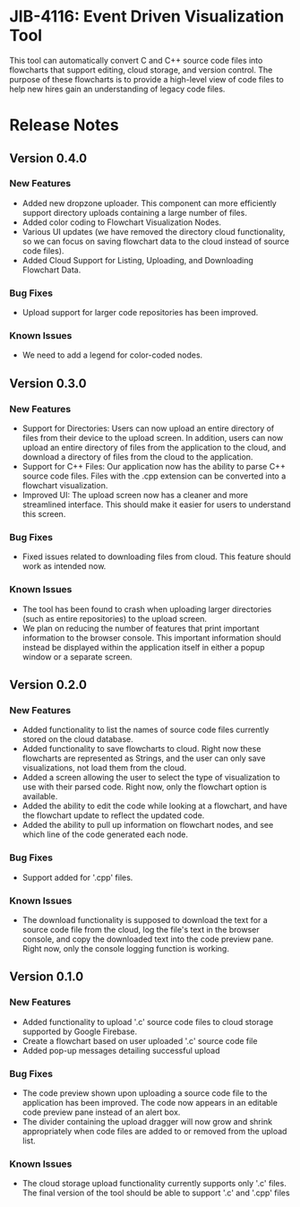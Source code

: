 # JIB-4116: Event Driven Visualization Tool
This tool can automatically convert C and C++ source code files into flowcharts that support editing, cloud storage, and version control. The purpose of these flowcharts is to provide a high-level view of code files to help new hires gain an understanding of legacy code files.

# Release Notes
## Version 0.4.0
### New Features
* Added new dropzone uploader. This component can more efficiently support directory uploads containing a large number of files.
* Added color coding to Flowchart Visualization Nodes.
* Various UI updates (we have removed the directory cloud functionality, so we can focus on saving flowchart data to the cloud instead of source code files).
* Added Cloud Support for Listing, Uploading, and Downloading Flowchart Data.
### Bug Fixes
* Upload support for larger code repositories has been improved.
### Known Issues
* We need to add a legend for color-coded nodes.

## Version 0.3.0
### New Features
* Support for Directories: Users can now upload an entire directory of files from their device to the upload screen. In addition, users can now upload an entire directory of files from the application to the cloud, and download a directory of files from the cloud to the application.
* Support for C++ Files: Our application now has the ability to parse C++ source code files. Files with the .cpp extension can be converted into a flowchart visualization.
* Improved UI: The upload screen now has a cleaner and more streamlined interface. This should make it easier for users to understand this screen.
### Bug Fixes
* Fixed issues related to downloading files from cloud. This feature should work as intended now.
### Known Issues
* The tool has been found to crash when uploading larger directories (such as entire repositories) to the upload screen.
* We plan on reducing the number of features that print important information to the browser console. This important information should instead be displayed within the application itself in either a popup window or a separate screen.

## Version 0.2.0
### New Features
* Added functionality to list the names of source code files currently stored on the cloud database.
* Added functionality to save flowcharts to cloud. Right now these flowcharts are represented as Strings, and the user can only save visualizations, not load them from the cloud.
* Added a screen allowing the user to select the type of visualization to use with their parsed code. Right now, only the flowchart option is available.
* Added the ability to edit the code while looking at a flowchart, and have the flowchart update to reflect the updated code.
* Added the ability to pull up information on flowchart nodes, and see which line of the code generated each node.
### Bug Fixes
* Support added for '.cpp' files.
### Known Issues
* The download functionality is supposed to download the text for a source code file from the cloud, log the file's text in the browser console, and copy the downloaded text into the code preview pane. Right now, only the console logging function is working.

## Version 0.1.0
### New Features
* Added functionality to upload '.c' source code files to cloud storage supported by Google Firebase.
* Create a flowchart based on user uploaded '.c' source code file
* Added pop-up messages detailing successful upload
### Bug Fixes
* The code preview shown upon uploading a source code file to the application has been improved. The code now appears in an editable code preview pane instead of an alert box.
* The divider containing the upload dragger will now grow and shrink appropriately when code files are added to or removed from the upload list.
### Known Issues
* The cloud storage upload functionality currently supports only '.c' files. The final version of the tool should be able to support '.c' and '.cpp' files
